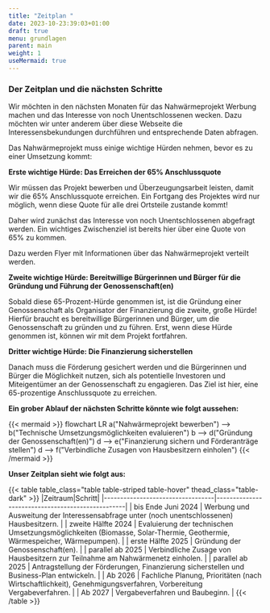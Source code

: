 ```yaml
---
title: "Zeitplan "
date: 2023-10-23:39:03+01:00
draft: true
menu: grundlagen
parent: main
weight: 1
useMermaid: true
---
```


### Der Zeitplan und die nächsten Schritte

Wir möchten in den nächsten Monaten für das Nahwärmeprojekt Werbung machen und das Interesse von noch Unentschlossenen wecken. Dazu möchten wir unter anderem über diese Webseite die Interessensbekundungen durchführen und entsprechende Daten abfragen.

Das Nahwärmeprojekt muss einige wichtige Hürden nehmen, bevor es zu einer Umsetzung kommt:

**Erste wichtige Hürde: Das Erreichen der 65% Anschlussquote**

Wir müssen das Projekt bewerben und Überzeugungsarbeit leisten, damit wir die 65% Anschlussquote erreichen. Ein Fortgang des Projektes wird nur möglich, wenn diese Quote für alle drei Ortsteile zustande kommt!

Daher wird zunächst das Interesse von noch Unentschlossenen abgefragt werden. Ein wichtiges Zwischenziel ist bereits hier über eine Quote von 65% zu kommen.

Dazu werden Flyer mit Informationen über das Nahwärmeprojekt verteilt werden.

**Zweite wichtige Hürde: Bereitwillige Bürgerinnen und Bürger für die Gründung und Führung der Genossenschaft(en)**

Sobald diese 65-Prozent-Hürde genommen ist, ist die Gründung einer Genossenschaft als Organisator der Finanzierung die zweite, große Hürde! Hierfür braucht es bereitwillige Bürgerinnen und Bürger, um die Genossenschaft zu gründen und zu führen.
Erst, wenn diese Hürde genommen ist, können wir mit dem Projekt fortfahren.

**Dritter wichtige Hürde: Die Finanzierung sicherstellen**

Danach muss die Förderung gesichert werden und die Bürgerinnen und Bürger die Möglichkeit nutzen, sich als potentielle Investoren und Miteigentümer an der Genossenschaft zu engagieren. Das Ziel ist hier, eine 65-prozentige Anschlussquote zu erreichen.

**Ein grober Ablauf der nächsten Schritte könnte wie folgt aussehen:**

{{< mermaid >}}
flowchart LR
    a("Nahwärmeprojekt bewerben") --> b("Technische Umsetzungsmöglichkeiten evaluieren")
    b --> d("Gründung der Genossenschaft(en)")
    d --> e("Finanzierung sichern und Förderanträge stellen")
    d --> f("Verbindliche Zusagen von Hausbesitzern einholen")
{{< /mermaid >}}

**Unser Zeitplan sieht wie folgt aus:**

{{< table table_class="table table-striped table-hover" thead_class="table-dark" >}}
|Zeitraum|Schritt|
|----------------------------------|--------------------------------------------------|
| bis Ende Juni 2024                  | Werbung und Ausweitung der Interessensabfrage unter (noch unentschlossenen) Hausbesitzern. |
| zweite Hälfte 2024                  | Evaluierung der technischen Umsetzungsmöglichkeiten (Biomasse, Solar-Thermie, Geothermie, Wärmespeicher, Wärmepumpen).                    |
| erste Hälfte 2025                | Gründung der Genossenschaft(en).                    |
| parallel ab 2025                 | Verbindliche Zusage von Hausbesitzern zur Teilnahme am Nahwärmenetz einholen.                     |
| parallel ab 2025                 | Antragstellung der Förderungen, Finanzierung sicherstellen und Business-Plan entwickeln.                          |
| Ab 2026                       | Fachliche Planung, Prioritäten (nach Wirtschaftlichkeit), Genehmigungsverfahren, Vorbereitung Vergabeverfahren.               |
| Ab 2027                          | Vergabeverfahren und Baubeginn.                   |
{{< /table >}}



      